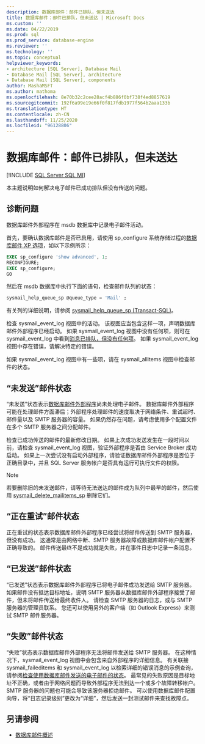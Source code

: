 ```yaml
---
description: 数据库邮件：邮件已排队，但未送达
title: 数据库邮件：邮件已排队，但未送达 | Microsoft Docs
ms.custom: ''
ms.date: 04/22/2019
ms.prod: sql
ms.prod_service: database-engine
ms.reviewer: ''
ms.technology: ''
ms.topic: conceptual
helpviewer_keywords:
- architecture [SQL Server], Database Mail
- Database Mail [SQL Server], architecture
- Database Mail [SQL Server], components
author: MashaMSFT
ms.author: mathoma
ms.openlocfilehash: 8e70b32c2cee28acf4b886f0bf738f4ed8857619
ms.sourcegitcommit: 192f6a99e19e66f0f817fdb1977f564b2aaa133b
ms.translationtype: HT
ms.contentlocale: zh-CN
ms.lasthandoff: 11/25/2020
ms.locfileid: "96128806"
---
```

# <a name="database-mail-mail-queued-not-delivered"></a>数据库邮件：邮件已排队，但未送达 
[!INCLUDE [SQL Server SQL MI](../../includes/applies-to-version/sql-asdbmi.md)]

本主题说明如何解决电子邮件已成功排队但没有传送的问题。

## <a name="diagnose-the-problem"></a>诊断问题 

数据库邮件外部程序在 msdb 数据库中记录电子邮件活动。

首先，要确认数据库邮件是否已启用，请使用 sp_configure 系统存储过程的[数据库邮件 XP 选项](../../database-engine/configure-windows/database-mail-xps-server-configuration-option.md)，如以下示例所示：

```sql 
EXEC sp_configure 'show advanced', 1;  
RECONFIGURE; 
EXEC sp_configure; 
GO
```

然后在 msdb 数据库中执行下面的语句，检查邮件队列的状态：

```sql
sysmail_help_queue_sp @queue_type = 'Mail' ;
```

有关列的详细说明，请参阅 [sysmail_help_queue_sp (Transact-SQL)](../system-stored-procedures/sysmail-help-queue-sp-transact-sql.md#result-set)。

检查 sysmail_event_log 视图中的活动。 该视图应当包含这样一项，声明数据库邮件外部程序已经启动。 如果 sysmail_event_log 视图中没有任何项，则可在 sysmail_event_log 中看到[消息已排队，但没有任何项](database-mail-common-errors.md#database-mail-queued-no-entries-in-sysmail_event_log-or-windows-application-event-log)。 如果 sysmail_event_log 视图中存在错误，请解决特定的错误。

如果 sysmail_event_log 视图中有一些项，请在 sysmail_allitems 视图中检查邮件的状态。

## <a name="message-status-unsent"></a>“未发送”邮件状态 

“未发送”状态表示[数据库邮件外部程序](database-mail-external-program.md)尚未处理电子邮件。 数据库邮件外部程序可能在处理邮件方面滞后；外部程序处理邮件的速度取决于网络条件、重试超时、邮件量以及 SMTP 服务器的容量。 如果仍然存在问题，请考虑使用多个配置文件在多个 SMTP 服务器之间分配邮件。

检查已成功传送的邮件的最新修改日期。 如果上次成功发送发生在一段时间以前，请检查 sysmail_event_log 视图，验证外部程序是否由 Service Broker 成功启动。 如果上一次尝试没有启动外部程序，请验证数据库邮件外部程序是否位于正确目录中，并且 SQL Server 服务帐户是否具有运行可执行文件的权限。

   > [!NOTE]
   > 若要删除旧的未发送邮件，请等待无法送达的邮件成为队列中最早的邮件，然后使用 [sysmail_delete_mailitems_sp](../system-stored-procedures/sysmail-delete-mailitems-sp-transact-sql.md) 删除它们。

## <a name="message-status-retrying"></a>“正在重试”邮件状态

正在重试的状态表示数据库邮件外部程序已经尝试将邮件传送到 SMTP 服务器，但没有成功。 这通常是由网络中断、SMTP 服务器故障或数据库邮件帐户配置不正确导致的。 邮件传送最终不是成功就是失败，并在事件日志中记录一条消息。

## <a name="message-status-sent"></a>“已发送”邮件状态

“已发送”状态表示数据库邮件外部程序已将电子邮件成功发送给 SMTP 服务器。 如果邮件没有抵达目标地址，说明 SMTP 服务器从数据库邮件外部程序接受了邮件，但未将邮件传送给最终收件人。 请检查 SMTP 服务器的日志，或与 SMTP 服务器的管理员联系。 您还可以使用另外的客户端（如 Outlook Express）来测试 SMTP 邮件服务器。

## <a name="message-status-failed"></a>“失败”邮件状态

“失败”状态表示数据库邮件外部程序无法将邮件发送给 SMTP 服务器。 在这种情况下，sysmail_event_log 视图中会包含来自外部程序的详细信息。 有关联接 sysmail_faileditems 和 sysmail_event_log 以检索详细的错误消息的示例查询，请参阅[检查使用数据库邮件发送的电子邮件的状态](check-the-status-of-e-mail-messages-sent-with-database-mail.md)。 最常见的失败原因是目标地址不正确，或者由于网络问题而导致外部程序无法到达一个或多个故障转移帐户。 SMTP 服务器的问题也可能会导致该服务器拒绝邮件。 可以使用数据库邮件配置向导，将“日志记录级别”更改为“详细”，然后发送一封测试邮件来查找故障点。



##  <a name="see-also"></a><a name="RelatedContent"></a> 另请参阅
  
-  [数据库邮件概述](database-mail.md)

  
  
